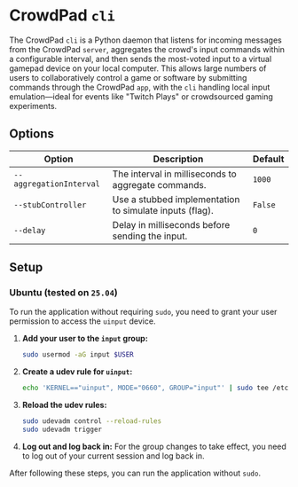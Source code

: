 # CrowdPad `cli`

The CrowdPad `cli` is a Python daemon that listens for incoming messages from the CrowdPad `server`, aggregates the crowd's input commands within a configurable interval, and then sends the most-voted input to a virtual gamepad device on your local computer. This allows large numbers of users to collaboratively control a game or software by submitting commands through the CrowdPad `app`, with the `cli` handling local input emulation—ideal for events like "Twitch Plays" or crowdsourced gaming experiments.

## Options

| Option                  | Description                                             | Default |
| ----------------------- | ------------------------------------------------------- | ------- |
| `--aggregationInterval` | The interval in milliseconds to aggregate commands.     | `1000`  |
| `--stubController`      | Use a stubbed implementation to simulate inputs (flag). | `False` |
| `--delay`               | Delay in milliseconds before sending the input.         | `0`     |

## Setup

### Ubuntu (tested on `25.04`)

To run the application without requiring `sudo`, you need to grant your user permission to access the `uinput` device.

1.  **Add your user to the `input` group:**

    ```bash
    sudo usermod -aG input $USER
    ```

2.  **Create a udev rule for `uinput`:**

    ```bash
    echo 'KERNEL=="uinput", MODE="0660", GROUP="input"' | sudo tee /etc/udev/rules.d/99-uinput.rules
    ```

3.  **Reload the udev rules:**

    ```bash
    sudo udevadm control --reload-rules
    sudo udevadm trigger
    ```

4.  **Log out and log back in:**
    For the group changes to take effect, you need to log out of your current session and log back in.

After following these steps, you can run the application without `sudo`.
